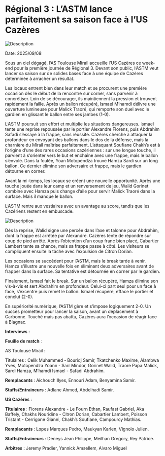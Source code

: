 # Régional 3 : L’ASTM lance parfaitement sa saison face à l’US Cazères

![Description](images/astm_photo.jpeg)

Date: 2025/09/08

Sous un ciel dégagé, l’AS Toulouse Mirail accueille l’US Cazères ce week-end pour la première journée de Régional 3. Devant son public, l’ASTM veut lancer sa saison sur de solides bases face à une équipe de Cazères déterminée à arracher un résultat.

Les locaux entrent bien dans leur match et se procurent une première occasion dès le début de la rencontre sur corner, sans parvenir à concrétiser. Loin de se décourager, ils maintiennent la pression et trouvent rapidement la faille. Après un ballon récupéré, Ismael M’hamdi délivre une ouverture lumineuse pour Malick Traoré, qui remporte son duel avec le gardien en glissant le ballon entre ses jambes (1-0).

L’ASTM poursuit son effort et multiplie les situations dangereuses. Ismael tente une reprise repoussée par le portier Alexandre Florens, puis Abdrahim Safadi s’essaye à la frappe, sans réussite. Cazères cherche à attaquer la profondeur en envoyant des ballons dans le dos de la défense, mais la charnière du Mirail maîtrise parfaitement. L’attaquant Soufiane Chakh’s est à l’origine d’une des rares occasions cazériennes : sur une longue touche, il parvient à s’orienter vers le but et enchaîne avec une frappe, mais le ballon s’envole. Dans la foulée, Yoan Motopendza trouve Hamza Sardi sur un long ballon. Ce dernier élimine son adversaire et frappe, mais le gardien détourne en corner.

Avant la mi-temps, les locaux se créent une nouvelle opportunité. Après une touche jouée dans leur camp et un renversement de jeu, Walid Gorinet combine avec Hamza puis change d’aile pour servir Malick Traoré dans la surface. Mais il manque le ballon.

L’ASTM rentre aux vestiaires avec un avantage au score, tandis que les Cazériens restent en embuscade.

![Description](images/us_cazeres_photos.jpeg)

Dès la reprise, Walid signe une percée dans l’axe et talonne pour Abdrahim, dont la frappe est arrêtée par Alexandre. Cazères tente de répondre sur coup de pied arrêté. Après l’obtention d’un coup franc bien placé, Cabartier Lambert tente sa chance, mais sa frappe passe à côté. Les visiteurs se compliquent ensuite la tâche avec l’expulsion de Citron Dorian.

Les occasions se succèdent pour l’ASTM, mais le break tarde à venir. Hamza s’illustre une nouvelle fois en éliminant deux adversaires avant de frapper dans la surface. Sa tentative est détournée en corner par le gardien.

Finalement, Ismael fait le break. Sur un ballon récupéré, Hamza élimine son vis-à-vis et sert Abdrahim en profondeur. Celui-ci part seul pour un face à face, s’excentre puis remet le ballon. Ismael récupère, efface le portier et conclut (2-0).

En supériorité numérique, l’ASTM gère et s’impose logiquement 2-0. Un succès prometteur pour lancer la saison, avant un déplacement à Carbonne. Touché mais pas abattu, Cazères aura l’occasion de réagir face à Blagnac.


**Interviews** :


**Feuille de match** :

AS Toulouse Mirail :

Titulaires : Celik Muhammed - Bouridj Samir, Tkatchenko Maxime, Alambwa Yves, Motopendza Yoann - Sarr Mindor, Gorinet Walid, Traore Papa Malick, Sardi Hamza, M’hamdi Ismael - Safadi Abdrahim.

**Remplacants** : Aichouch Ilyes, Ennouri Adam, Benyamina Samir.

**Staffs/Entraineurs** : Adlane Ahmed, Abdelhadi Samir.

**US Cazères** :

**Titulaires** : Florens Alexandre - Le Fourn Ethan, Raufast Gabriel, Aka Baffely, Chakhs Nouridine - Citron Dorian, Cabartier Lambert, Poisson Tristant - Cerrigone Gianni, Chakh’s Soufiane, Campourcy Mathias.

**Remplacants** : Lopes Marques Pedro, Maukyan Karlen, Vignolo Julien.

**Staffs/Entraineurs** : Deneys Jean Philippe, Meilhan Gregory, Rey Patrice.

**Arbitres** : Jeremy Pradier, Yannick Amsellem, Alvaro Miguel
